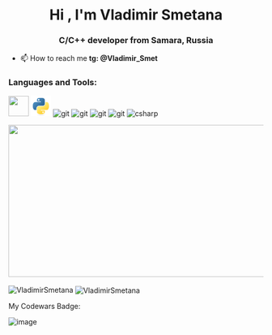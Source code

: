 <h1 align="center">Hi , I'm Vladimir Smetana</h1>
<h3 align="center">C/C++ developer from Samara, Russia</h3>

- 📫 How to reach me **tg: @Vladimir_Smet**

<h3 align="left">Languages and Tools:</h3>


<p align="left"> 
<img src="https://avatars.mds.yandex.net/i?id=702b5dadfb41c404ffa1d9ba59a4bdb21fb73a1f-12168744-images-thumbs&n=13" width="40" height="40"/>
<img src="https://raw.githubusercontent.com/devicons/devicon/master/icons/python/python-original.svg" alt="python" width="40" height="40"/>
<img src="https://bcassetcdn.com/public/blog/wp-content/uploads/2019/11/02142643/Linux.jpg" alt="git" width="40" height="40"/>  
<img src="https://www.cumhuriyetteknokent.com/egitim/images/icon/arduino.jpg" alt="git" width="40" height="40"/> 
<img src="https://cdn.specialist.ru/Content/Image/Course/qt1.jpg" alt="git" width="40" height="40"/> 
<img src="https://www.vectorlogo.zone/logos/git-scm/git-scm-icon.svg" alt="git" width="40" height="40"/>
<img src="https://cdn2.iconfinder.com/data/icons/designer-skills/128/code-programming-javascript-software-develop-command-language-1024.png" alt="csharp" width="40" height="40"/>



<div align="center">
  <img src="https://media.giphy.com/media/dWesBcTLavkZuG35MI/giphy.gif" width="600" height="300"/>
</div>
  



<p><img align="left" src="https://github-readme-stats.vercel.app/api/top-langs?username=VladimirSmetana&show_icons=true&locale=en&layout=compact" alt="VladimirSmetana" /></p>

<p>&nbsp;<img align="center" src="https://github-readme-stats.vercel.app/api?username=VladimirSmetana&show_icons=true&locale=en" alt="VladimirSmetana" /></p>


My Codewars Badge:

![image](https://www.codewars.com/users/VladimirSmetana/badges/small?theme=light)
